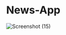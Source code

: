 # News-App

![Screenshot (15)](https://user-images.githubusercontent.com/76054224/174598561-748a779b-6f11-459e-a0e5-5486819dc3ca.png)
